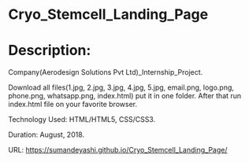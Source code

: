 # Cryo_Stemcell_Landing_Page
# Description:

Company(Aerodesign Solutions Pvt Ltd)_Internship_Project.

Download all files(1.jpg, 2.jpg, 3.jpg, 4.jpg, 5.jpg, email.png, logo.png, phone.png, whatsapp.png, index.html) put it in one folder. After that run index.html file on your favorite browser. 

Technology Used: HTML/HTML5, CSS/CSS3. 

Duration: August, 2018.

URL: https://sumandeyashi.github.io/Cryo_Stemcell_Landing_Page/
